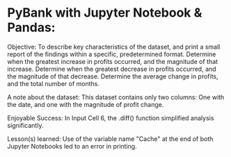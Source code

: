 # PyBank with Jupyter Notebook & Pandas:

Objective: To describe key characteristics of the dataset, and print a small report of the findings within a specific, predetermined format. Determine when the greatest increase in profits occurred, and the magnitude of that increase. Determine when the greatest decrease in profits occurred, and the magnitude of that decrease. Determine the average change in profits, and the total number of months.

A note about the dataset: This dataset contains only two columns: One with the date, and one with the magnitude of profit change.

Enjoyable Success: In Input Cell 6, the .diff() function simplified analysis significantly.

Lesson(s) learned: Use of the variable name "Cache" at the end of both Jupyter Notebooks led to an error in printing.
